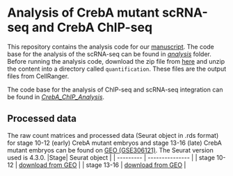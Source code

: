 # Analysis of CrebA mutant scRNA-seq and CrebA ChIP-seq 
This repository contains the analysis code for our [manuscript](https://www.biorxiv.org/content/10.1101/2025.06.12.659381v1.abstract). The code base for the analysis of the scRNA-seq can be found in [*analysis*](/analysis/) folder. Before running the analysis code, download the zip file from [here](https://cnobjects.s3.us-east-1.amazonaws.com/drosophila_2023/CrebA_Drosophila/quantification.zip) and unzip the content into a directory called `quantification`. These files are the output files from CellRanger. 

The code base for the analysis of ChIP-seq and scRNA-seq integration can be found in [*CrebA_ChIP_Analysis*](/CrebA_ChIP_Analysis/). 

## Processed data 
The raw count matrices and processed data (Seurat object in .rds format) for stage 10-12 (early) CrebA mutant embryos and stage 13-16 (late) CrebA mutant embryos can be found on [GEO (GSE306121)](https://www.ncbi.nlm.nih.gov/geo/query/acc.cgi?acc=GSE306121). The Seurat version used is 4.3.0. 
|Stage| Seurat object |
| --------- | --------------- |
| stage 10-12 | [download from GEO](https://www.ncbi.nlm.nih.gov/geo/download/?acc=GSE306121&format=file&file=GSE306121%5Fearly%5FCrebA%5Fseurat%5Fobject%2Erds) |
| stage 13-16 | [download from GEO](https://www.ncbi.nlm.nih.gov/geo/download/?acc=GSM9193590&format=file&file=GSM9193590%5Flate%5FCrebA%5Fseurat%5Fobject%2Erds) |
